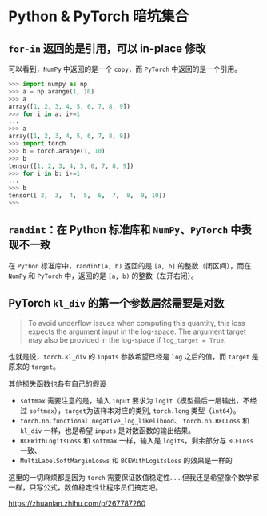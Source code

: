 # Python & PyTorch 暗坑集合

## `for-in` 返回的是引用，可以 in-place 修改

可以看到，`NumPy` 中返回的是一个 `copy`，而 `PyTorch` 中返回的是一个引用。

```python
>>> import numpy as np
>>> a = np.arange(1, 10)
>>> a
array([1, 2, 3, 4, 5, 6, 7, 8, 9])
>>> for i in a: i+=1
...
>>> a
array([1, 2, 3, 4, 5, 6, 7, 8, 9])
>>> import torch
>>> b = torch.arange(1, 10)
>>> b
tensor([1, 2, 3, 4, 5, 6, 7, 8, 9])
>>> for i in b: i+=1
...
>>> b
tensor([ 2,  3,  4,  5,  6,  7,  8,  9, 10])
>>>
```

## `randint`：在 Python 标准库和 `NumPy`、`PyTorch` 中表现不一致

在 `Python` 标准库中，`randint(a, b)` 返回的是 `[a, b]` 的整数（闭区间），而在 `NumPy` 和 `PyTorch` 中，返回的是 `[a, b)` 的整数（左开右闭）。

## PyTorch `kl_div` 的第一个参数居然需要是对数

> To avoid underflow issues when computing this quantity, this loss expects the argument input in the log-space. The argument target may also be provided in the log-space if `log_target = True`.

也就是说，`torch.kl_div` 的 `inputs` 参数希望已经是 `log` 之后的值，而 `target` 是原来的 `target`。

其他损失函数也各有自己的假设

- `softmax` 需要注意的是，输入 `input` 要求为 `logit`（模型最后一层输出，不经过 `softmax`），`target`为该样本对应的类别, `torch.long` 类型（`int64`）。
- `torch.nn.functional.negative_log_likelihood`、 `torch.nn.BECLoss` 和 `kl_div` 一样，也是希望 `inputs` 是对数函数的输出结果。
- `BCEWithLogitsLoss` 和 `softmax` 一样，输入是 `logits`，剩余部分与 `BCELoss` 一致、
- `MultiLabelSoftMarginLosws` 和 `BCEWithLogitsLoss` 的效果是一样的

这里的一切麻烦都是因为 `torch` 需要保证数值稳定性……但我还是希望像个数学家一样，只写公式，数值稳定性让程序员们搞定吧。

<https://zhuanlan.zhihu.com/p/267787260>
